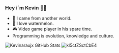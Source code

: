 ### Hey i´m Kevin 👊🏼

- 🌌  I came from another world.
- 🍉  I love watermelon. 
- 🎮  Video game player in his spare time.  
- Programming is evolution, knowledge and culture.


![Kevinaraujx GitHub Stats](https://kevinaraujx-github-readme-stats-kevinaraujx.vercel.app/api?username=kevinaraujx&show_icons=true)
![kl5ctZSctCbE4](https://user-images.githubusercontent.com/82170234/115322528-ad361d00-a15c-11eb-828d-98c9cc7eed7a.gif)

